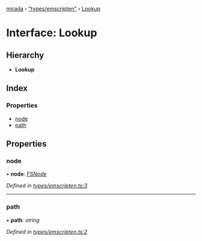 [mirada](../README.md) › ["types/emscripten"](../modules/_types_emscripten_.md) › [Lookup](_types_emscripten_.lookup.md)

# Interface: Lookup


## Hierarchy

* **Lookup**

## Index

### Properties

* [node](_types_emscripten_.lookup.md#node)
* [path](_types_emscripten_.lookup.md#path)

## Properties

###  node

• **node**: *[FSNode](_types_emscripten_.fsnode.md)*

*Defined in [types/emscripten.ts:3](https://github.com/cancerberoSgx/mirada/blob/e7b5ae6/mirada/src/types/emscripten.ts#L3)*

___

###  path

• **path**: *string*

*Defined in [types/emscripten.ts:2](https://github.com/cancerberoSgx/mirada/blob/e7b5ae6/mirada/src/types/emscripten.ts#L2)*
